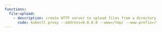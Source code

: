 ```yaml
---
functions:
  file-upload:
    - description: create HTTP server to upload files from a directory
      code: kubectl proxy --address=0.0.0.0 --www=/tmp/ --www-prefix=/tmp/
---
```

